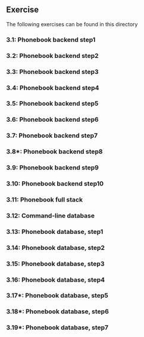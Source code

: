 ## Exercise

The following exercises can be found in this directory

### 3.1: Phonebook backend step1

### 3.2: Phonebook backend step2

### 3.3: Phonebook backend step3

### 3.4: Phonebook backend step4

### 3.5: Phonebook backend step5

### 3.6: Phonebook backend step6

### 3.7: Phonebook backend step7

### 3.8*: Phonebook backend step8

### 3.9: Phonebook backend step9

### 3.10: Phonebook backend step10

### 3.11: Phonebook full stack

### 3.12: Command-line database

### 3.13: Phonebook database, step1

### 3.14: Phonebook database, step2

### 3.15: Phonebook database, step3

### 3.16: Phonebook database, step4

### 3.17*: Phonebook database, step5

### 3.18*: Phonebook database, step6

### 3.19*: Phonebook database, step7